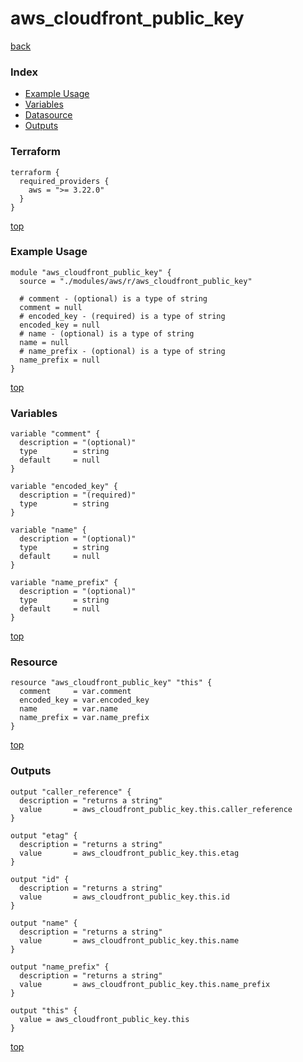 # aws_cloudfront_public_key

[back](../aws.md)

### Index

- [Example Usage](#example-usage)
- [Variables](#variables)
- [Datasource](#datasource)
- [Outputs](#outputs)

### Terraform

```hcl
terraform {
  required_providers {
    aws = ">= 3.22.0"
  }
}
```

[top](#index)

### Example Usage

```hcl
module "aws_cloudfront_public_key" {
  source = "./modules/aws/r/aws_cloudfront_public_key"

  # comment - (optional) is a type of string
  comment = null
  # encoded_key - (required) is a type of string
  encoded_key = null
  # name - (optional) is a type of string
  name = null
  # name_prefix - (optional) is a type of string
  name_prefix = null
}
```

[top](#index)

### Variables

```hcl
variable "comment" {
  description = "(optional)"
  type        = string
  default     = null
}

variable "encoded_key" {
  description = "(required)"
  type        = string
}

variable "name" {
  description = "(optional)"
  type        = string
  default     = null
}

variable "name_prefix" {
  description = "(optional)"
  type        = string
  default     = null
}
```

[top](#index)

### Resource

```hcl
resource "aws_cloudfront_public_key" "this" {
  comment     = var.comment
  encoded_key = var.encoded_key
  name        = var.name
  name_prefix = var.name_prefix
}
```

[top](#index)

### Outputs

```hcl
output "caller_reference" {
  description = "returns a string"
  value       = aws_cloudfront_public_key.this.caller_reference
}

output "etag" {
  description = "returns a string"
  value       = aws_cloudfront_public_key.this.etag
}

output "id" {
  description = "returns a string"
  value       = aws_cloudfront_public_key.this.id
}

output "name" {
  description = "returns a string"
  value       = aws_cloudfront_public_key.this.name
}

output "name_prefix" {
  description = "returns a string"
  value       = aws_cloudfront_public_key.this.name_prefix
}

output "this" {
  value = aws_cloudfront_public_key.this
}
```

[top](#index)